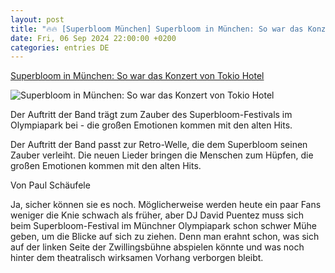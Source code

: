 ```yaml
---
layout: post
title: "🔥🔥 [Superbloom München] Superbloom in München: So war das Konzert von Tokio Hotel"
date: Fri, 06 Sep 2024 22:00:00 +0200
categories: entries DE
---
```

[Superbloom in München: So war das Konzert von Tokio Hotel](https://www.sueddeutsche.de/muenchen/muenchen-superbloom-tokio-hotel-konzert-kritik-lux.QLeYmkmMt5Wu8U5dnC39Ue)

![Superbloom in München: So war das Konzert von Tokio Hotel](https://www.sueddeutsche.de/2024/09/07/5f3e0382-1fba-4d30-ac2b-eb31f84b157b.jpeg?q=60&fm=webp&width=1200&rect=280%2C0%2C3441%2C1936)

Der Auftritt der Band trägt zum Zauber des Superbloom-Festivals im Olympiapark bei - die großen Emotionen kommen mit den alten Hits.

Der Auftritt der Band passt zur Retro-Welle, die dem Superbloom seinen Zauber verleiht. Die neuen Lieder bringen die Menschen zum Hüpfen, die großen Emotionen kommen mit den alten Hits.

Von Paul Schäufele

Ja, sicher können sie es noch. Möglicherweise werden heute ein paar Fans weniger die Knie schwach als früher, aber DJ David Puentez muss sich beim Superbloom-Festival im Münchner Olympiapark schon schwer Mühe geben, um die Blicke auf sich zu ziehen. Denn man erahnt schon, was sich auf der linken Seite der Zwillingsbühne abspielen könnte und was noch hinter dem theatralisch wirksamen Vorhang verborgen bleibt.

